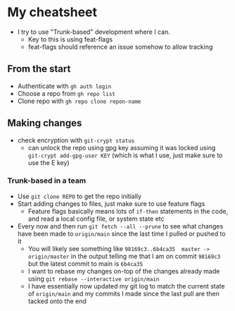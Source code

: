 # My cheatsheet

- I try to use "Trunk-based" development where I can.
  - Key to this is using feat-flags
  - feat-flags should reference an issue somehow to allow tracking

## From the start

- Authenticate with `gh auth login`
- Choose a repo from `gh repo list`
- Clone repo with `gh repo clone repon-name`

## Making changes

- check encryption with `git-crypt status`
  - can unlock the repo using gpg key assuming it was locked using `git-crypt add-gpg-user KEY` (which is what I use, just make sure to use the E key)

### Trunk-based in a team

- Use `git clone REPO` to get the repo initially
- Start adding changes to files, just make sure to use feature flags
  - Feature flags basically means lots of `if-then` statements in the code, and read a local config file, or system state etc
- Every now and then run `git fetch --all --prune` to see what changes have been made to `origin/main` since the last time I pulled or pushed to it
  - You will likely see something like `98169c3..6b4ca35  master -> origin/master` in the output telling me that I am on commit `98169c3` but the latest commit to main is `6b4ca35`
  - I want to rebase my changes on-top of the changes already made using `git rebase --interactive origin/main`
  - I have essentially now updated my git log to match the current state of `origin/main` and my commits I made since the last pull are then tacked onto the end
